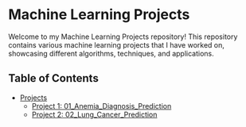 # Machine Learning Projects

Welcome to my Machine Learning Projects repository! This repository contains various machine learning projects that I have worked on, showcasing different algorithms, techniques, and applications.

## Table of Contents
- [Projects](#projects)
  - [Project 1: 01_Anemia_Diagnosis_Prediction](#project-1-Anemia-Diagnosis-Prediction)
  - [Project 2: 02_Lung_Cancer_Prediction](#project-2-Lung-Cancer-Prediction)
